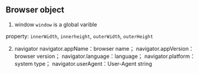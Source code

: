 ## Browser object

1. window
```window``` is a global varible

property: ```innerWidth```, ```innerheight```, ```outerWidth```, ```outerHeight```

2. navigator
navigator.appName：browser name；
navigator.appVersion：browser version；
navigator.language：language；
navigator.platform：system type；
navigator.userAgent：User-Agent string
